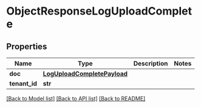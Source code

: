 # ObjectResponseLogUploadComplete

## Properties
Name | Type | Description | Notes
------------ | ------------- | ------------- | -------------
**doc** | [**LogUploadCompletePayload**](LogUploadCompletePayload.md) |  | 
**tenant_id** | **str** |  | 

[[Back to Model list]](../README.md#documentation-for-models) [[Back to API list]](../README.md#documentation-for-api-endpoints) [[Back to README]](../README.md)

